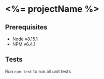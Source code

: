 # <%= projectName %>

## Prerequisites
- Node v8.15.1
- NPM v6.4.1

## Tests
Run `npm test` to run all unit tests